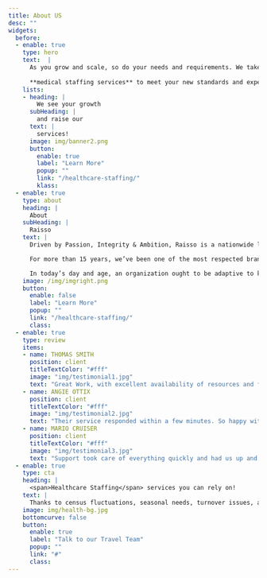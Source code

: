 ```yaml
---
title: About US
desc: ""
widgets:
  before:
  - enable: true
    type: hero
    text:  |
      As you grow and scale, so do your needs and requirements. We take that into consideration and tailor our offering in    
      
      **medical staffing services** to meet your new standards and expectations while continuing to deliver a first-class employee experience.
    lists:
    - heading: |
        We see your growth
      subHeading: | 
        and raise our
      text: |
        services! 
      image: img/banner2.png
      button:
        enable: true
        label: "Learn More"
        popup: ""
        link: "/healthcare-staffing/"
        klass:
  - enable: true
    type: about
    heading: |
      About
    subHeading: | 
      Raisso
    text: |
      Driven by Passion, Integrity & Ambition, Raisso is a nationwide leader in healthcare staffing. Our core values encompassing Diversity, Cultures, Ideas, And Talent enable us to provide the most premium **medical staffing solutions** to both businesses and candidates.

      For more than 15 years, we’ve been one of the most respected brands in the staffing industry by preempting and skillfully fulfilling medical staffing needs of facilities in all 50 states through our nationwide network of adept and dedicated healthcare professionals. 

      In today’s day and age, an organization ought to be adaptive to keep up with the evolving needs of the environment. This becomes possible when organizations operate from a place of innovation and work towards problem solving; When the learning of individuals and of teams is harmonized. This is why adaptivity is prioritized here at Raisso. Feedback and reflection are part of our active learning processes. In doing so, we integrate the Guiding Principles in our day-to-day work.
    image: /img/imgright.png
    button:
      enable: false
      label: "Learn More"
      popup: ""
      link: "/healthcare-staffing/"
      class:
  - enable: true
    type: review
    items:
    - name: THOMAS SMITH
      position: client
      titleTextColor: "#fff"  
      image: "img/testimonial1.jpg"
      text: "Great Work, with excellent availability of resources and flexibility to personalize any type of website." 
    - name: ANGIE OTTIX
      position: client
      titleTextColor: "#fff"  
      image: "img/testimonial2.jpg"
      text: "Their service responded within a few minutes. So happy with this company and my customer loves it too! We will definitely use Raisoo again!" 
    - name: MARIO CRUISER
      position: client
      titleTextColor: "#fff"  
      image: "img/testimonial3.jpg"
      text: "Support took care of everything quickly and had us up and running within a few hours. Thank you so much for providing brilliant services. Highly recommended!" 
  - enable: true
    type: cta
    heading: | 
      <span>Healthcare Staffing</span> services you can rely on! 
    text: | 
      Thanks to census fluctuations, seasonal needs, turnover issues, and whatnot, **healthcare staffing** needs can arise anytime! That’s where our exceptionally trained travel nurses will come to the rescue!
    image: img/health-bg.jpg
    bottomcurve: false
    button:
      enable: true
      label: "Talk to our Travel Team"
      popup: ""
      link: "#"
      class:
---
```

